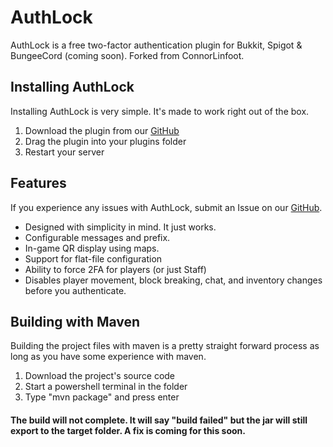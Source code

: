 # AuthLock

AuthLock is a free two-factor authentication plugin for Bukkit, Spigot & BungeeCord \(coming soon\). Forked from ConnorLinfoot.

## Installing AuthLock

Installing AuthLock is very simple. It's made to work right out of the box.
 
1. Download the plugin from our [GitHub](https://github.com/RileyCalhounDEV/AuthLock)
2. Drag the plugin into your plugins folder
3. Restart your server

## Features

If you experience any issues with AuthLock, submit an Issue on our [GitHub](https://github.com/RileyCalhounDEV/AuthLock).

* Designed with simplicity in mind. It just works.
* Configurable messages and prefix.
* In-game QR display using maps.
* Support for flat-file configuration
* Ability to force 2FA for players \(or just Staff\)
* Disables player movement, block breaking, chat,  and inventory changes before you authenticate.

## Building with Maven
Building the project files with maven is a pretty straight forward process as long as you have some experience with maven.

1. Download the project's source code
2. Start a powershell terminal in the folder
3. Type "mvn package" and press enter
#### The build will not complete. It will say "build failed" but the jar will still export to the target folder. A fix is coming for this soon.

